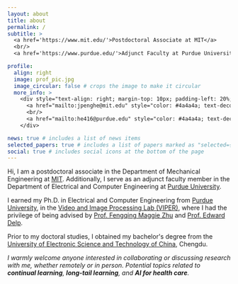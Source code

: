 ```yaml
---
layout: about
title: about
permalink: /
subtitle: >
  <a href='https://www.mit.edu/'>Postdoctoral Associate at MIT</a>
  <br/>
  <a href='https://www.purdue.edu/'>Adjunct Faculty at Purdue University</a>

profile:
  align: right
  image: prof_pic.jpg
  image_circular: false # crops the image to make it circular
  more_info: >
    <div style="text-align: right; margin-top: 10px; padding-left: 20%;">
      <a href="mailto:jpenghe@mit.edu" style="color: #4a4a4a; text-decoration: none; font-weight: bold;">jpenghe[at]mit[dot]edu</a>
      <br/>
      <a href="mailto:he416@purdue.edu" style="color: #4a4a4a; text-decoration: none; font-weight: bold;">he416[at]purdue[dot]edu</a>
    </div>

news: true # includes a list of news items
selected_papers: true # includes a list of papers marked as "selected={true}"
social: true # includes social icons at the bottom of the page
---
```


Hi, I am a postdoctoral associate in the Department of Mechanical Engineering at <a href='https://www.mit.edu/'>MIT</a>. Additionally, I serve as an adjunct faculty member in the Department of Electrical and Computer Engineering at <a href='https://www.purdue.edu/'>Purdue University</a>.

I earned my Ph.D. in Electrical and Computer Engineering from <a href='https://www.purdue.edu/'>Purdue University</a>, in the <a href='https://engineering.purdue.edu/~ips/'>Video and Image Processing Lab (VIPER)</a>, where I had the privilege of being advised by <a href='https://engineering.purdue.edu/~zhu0/'>Prof. Fengqing Maggie Zhu</a> and <a href='https://engineering.purdue.edu/~ace/'>Prof. Edward Delp</a>.

Prior to my doctoral studies, I obtained my bachelor's degree from the <a href='https://en.uestc.edu.cn/'>University of Electronic Science and Technology of China</a>, Chengdu.

<i>I warmly welcome anyone interested in collaborating or discussing research with me, whether remotely or in person. Potential topics related to **continual learning**, **long-tail learning**, and **AI for health care**.</i>
